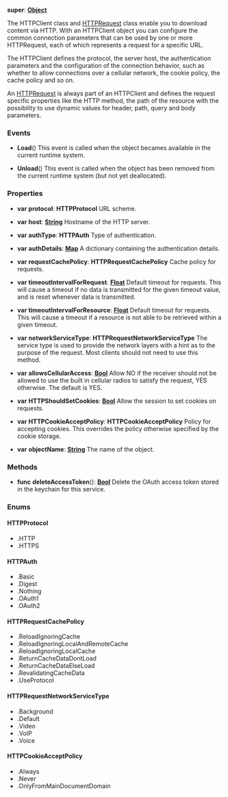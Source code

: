 **super**: **[Object](../gravity/object.md)**

The HTTPClient class and <a href="HTTPRequest.html">HTTPRequest</a> class enable you to download content via HTTP. With an HTTPClient object you can configure the common connection parameters that can be used by one or more HTTPRequest, each of which represents a request for a specific URL.

The HTTPClient defines the protocol, the server host, the authentication parameters and the configuration of the connection behavior, such as whether to allow connections over a cellular network, the cookie policy, the cache policy and so on.

An <a href="HTTPRequest.html">HTTPRequest</a> is always part of an HTTPClient and defines the request specific properties like the HTTP method, the path of the resource with the possibility to use dynamic values for header, path, query and body parameters.

### Events

* **Load**()
This event is called when the object becames available in the current runtime system.

* **Unload**()
This event is called when the object has been removed from the current runtime system (but not yet deallocated).



### Properties

* **var** **protocol**: **HTTPProtocol**
URL scheme.

* **var** **host**: **[String](../gravity/string.md)**
Hostname of the HTTP server.

* **var** **authType**: **HTTPAuth**
Type of authentication.

* **var** **authDetails**: **[Map](../gravity/map.md)**
A dictionary containing the authentication details.

* **var** **requestCachePolicy**: **HTTPRequestCachePolicy**
Cache policy for requests.

* **var** **timeoutIntervalForRequest**: **[Float](../gravity/float.md)**
Default timeout for requests.  This will cause a timeout if no data is transmitted for the given timeout value, and is reset whenever data is transmitted.

* **var** **timeoutIntervalForResource**: **[Float](../gravity/float.md)**
Default timeout for requests.  This will cause a timeout if a resource is not able to be retrieved within a given timeout.

* **var** **networkServiceType**: **HTTPRequestNetworkServiceType**
The service type is used to provide the network layers with a hint as to the purpose of the request.  Most clients should not need to use this method.

* **var** **allowsCellularAccess**: **[Bool](../gravity/bool.md)**
Allow NO if the receiver should not be allowed to use the built in cellular radios to satisfy the request, YES otherwise. The default is YES.

* **var** **HTTPShouldSetCookies**: **[Bool](../gravity/bool.md)**
Allow the session to set cookies on requests.

* **var** **HTTPCookieAcceptPolicy**: **HTTPCookieAcceptPolicy**
Policy for accepting cookies. This overrides the policy otherwise specified by the cookie storage.

* **var** **objectName**: **[String](../gravity/string.md)**
The name of the object.



### Methods

* **func** **deleteAccessToken**(): <strong>[Bool](../gravity/bool.md)</strong> 
Delete the OAuth access token stored in the keychain for this service.





### Enums

<div id="_enum_HTTPProtocol"></div>

#### HTTPProtocol
 * .HTTP
 * .HTTPS

<div id="_enum_HTTPAuth"></div>

#### HTTPAuth
 * .Basic
 * .Digest
 * .Nothing
 * .OAuth1
 * .OAuth2

<div id="_enum_HTTPRequestCachePolicy"></div>

#### HTTPRequestCachePolicy
 * .ReloadIgnoringCache
 * .ReloadIgnoringLocalAndRemoteCache
 * .ReloadIgnoringLocalCache
 * .ReturnCacheDataDontLoad
 * .ReturnCacheDataElseLoad
 * .RevalidatingCacheData
 * .UseProtocol

<div id="_enum_HTTPRequestNetworkServiceType"></div>

#### HTTPRequestNetworkServiceType
 * .Background
 * .Default
 * .Video
 * .VoIP
 * .Voice

<div id="_enum_HTTPCookieAcceptPolicy"></div>

#### HTTPCookieAcceptPolicy
 * .Always
 * .Never
 * .OnlyFromMainDocumentDomain



